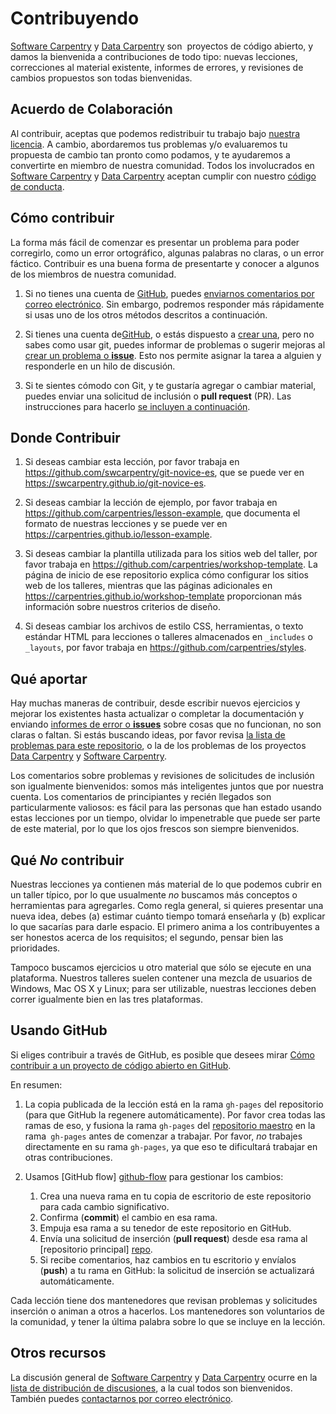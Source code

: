 # Contribuyendo

[Software Carpentry][swc-site] y [Data Carpentry][dc-site] son ​
proyectos de código abierto, y damos la bienvenida a contribuciones 
de todo tipo: nuevas lecciones, correcciones al material existente, 
informes de errores, y revisiones de cambios propuestos son todas
bienvenidas.

## Acuerdo de Colaboración

Al contribuir, aceptas que podemos redistribuir tu trabajo bajo
[nuestra licencia](LICENCIA.md). A cambio, abordaremos tus problemas 
y/o evaluaremos tu propuesta de cambio tan pronto como podamos, y 
te ayudaremos a convertirte en miembro de nuestra comunidad. Todos los 
involucrados en [Software Carpentry][swc-site] y 
[Data Carpentry][dc-site]
aceptan cumplir con nuestro [código de conducta](CONDUCT.md).

## Cómo contribuir

La forma más fácil de comenzar es presentar un problema para 
poder corregirlo, como un error ortográfico, algunas palabras no claras,
o un error fáctico. Contribuir es una buena forma de presentarte 
y conocer a algunos de los miembros de nuestra comunidad.

1. Si no tienes una cuenta de [GitHub][github], puedes [enviarnos comentarios por correo electrónico][contacto]. Sin embargo, podremos responder más rápidamente si usas uno de los otros métodos descritos a continuación.

2. Si tienes una cuenta de[GitHub][github], o estás dispuesto a [crear una][github-join], pero no sabes como usar git, puedes informar de problemas o sugerir mejoras al [crear un problema o **issue**][nuevo-problema]. Esto nos permite asignar la tarea a alguien y responderle en un hilo de discusión.

3. Si te sientes cómodo con Git, y te gustaría agregar o cambiar material, puedes enviar una solicitud de inclusión o **pull request** (PR). Las  instrucciones para hacerlo [se incluyen a continuación](#using-github).

## Donde Contribuir

1. Si deseas cambiar esta lección, por favor trabaja en <https://github.com/swcarpentry/git-novice-es>, que se puede ver en <https://swcarpentry.github.io/git-novice-es>.

2. Si deseas cambiar la lección de ejemplo, por favor trabaja en <https://github.com/carpentries/lesson-example>, que documenta el formato de nuestras lecciones y se puede ver en <https://carpentries.github.io/lesson-example>.

3. Si deseas cambiar la plantilla utilizada para los sitios web del taller, por favor trabaja en <https://github.com/carpentries/workshop-template>. La página de inicio de ese repositorio explica cómo configurar los sitios web de los talleres, mientras que las páginas adicionales en <https://carpentries.github.io/workshop-template> proporcionan más información sobre nuestros criterios de diseño.

4. Si deseas cambiar los archivos de estilo CSS, herramientas, o texto estándar HTML para lecciones o talleres almacenados en `_includes` o` _layouts`, por favor trabaja en <https://github.com/carpentries/styles>.

## Qué aportar

Hay muchas maneras de contribuir, desde escribir nuevos ejercicios y
mejorar los existentes hasta actualizar o completar la documentación y
enviando [informes de error o **issues**][nuevo-problema] sobre cosas que no
funcionan, no son claras o faltan. Si estás buscando ideas, por favor
revisa [la lista de problemas para este repositorio][issues], o la de los 
problemas de los proyectos [Data Carpentry][dc-issues] y 
[Software Carpentry][swc-issues].

Los comentarios sobre problemas y revisiones de solicitudes de
inclusión son igualmente bienvenidos: somos más inteligentes juntos
que por nuestra cuenta. Los comentarios de principiantes y recién 
llegados son particularmente valiosos: es fácil para las personas
que han estado usando estas lecciones por un tiempo, olvidar lo 
impenetrable que puede ser parte de este material, por lo que los 
ojos frescos son siempre bienvenidos.

## Qué *No* contribuir

Nuestras lecciones ya contienen más material de lo que podemos cubrir
en un taller típico, por lo que usualmente *no* buscamos más 
conceptos o herramientas para agregarles. Como regla general, si quieres
presentar una nueva idea, debes (a) estimar cuánto tiempo tomará 
enseñarla y (b) explicar lo que sacarías para darle espacio. El primero
anima a los contribuyentes a ser honestos acerca de los requisitos;
el segundo, pensar bien las prioridades.

Tampoco buscamos ejercicios u otro material que sólo se ejecute en 
una plataforma. Nuestros talleres suelen contener una mezcla de 
usuarios de Windows, Mac OS X y Linux; para ser utilizable, nuestras 
lecciones deben correr igualmente bien en las tres plataformas.

## Usando GitHub

Si eliges contribuir a través de GitHub, es posible que desees mirar
[Cómo contribuir a un proyecto de código abierto en GitHub][cómo-contribuir].

En resumen:

1. La copia publicada de la lección está en la rama `gh-pages` del repositorio (para que GitHub la regenere automáticamente). Por favor crea todas las ramas de eso, y fusiona la rama `gh-pages` del [repositorio maestro][repo] en la rama` gh-pages` antes de comenzar a trabajar. Por favor, *no* trabajes directamente en su rama `gh-pages`, ya que eso te dificultará trabajar en otras contribuciones.

2. Usamos [GitHub flow] [github-flow] para gestionar los cambios:
    1. Crea una nueva rama en tu copia de escritorio de este repositorio para cada cambio significativo.
    2. Confirma (**commit**) el cambio en esa rama.
    3. Empuja esa rama a su tenedor de este repositorio en GitHub.
    4. Envía una solicitud de inserción (**pull request**) desde esa rama al [repositorio principal] [repo].
    5. Si recibe comentarios, haz cambios en tu escritorio y envíalos (**push**) a tu rama en GitHub:
    la solicitud de inserción se actualizará automáticamente.

Cada lección tiene dos mantenedores que revisan problemas y solicitudes 
inserción o animan a otros a hacerlos. Los mantenedores son 
voluntarios de la comunidad, y tener la última palabra sobre lo que 
se incluye en la lección.

## Otros recursos

La discusión general de [Software Carpentry][swc-site] y 
[Data Carpentry][dc-site] ocurre en la 
[lista de distribución de discusiones][lista-de-discusión], 
a la cual todos son bienvenidos. También puedes 
[contactarnos por correo electrónico][contacto].

[contacto]: mailto:admin@software-carpentry.org
[dc-issues]: https://github.com/issues?q=user%3Adatacarpentry
[dc-lessons]: http://datacarpentry.org/lessons/
[dc-site]: http://datacarpentry.org/
[lista-de-discusión]: http://lists.software-carpentry.org/listinfo/discuss
[github]: http://github.com
[github-flow]: https://guides.github.com/introduction/flow/
[github-join]: https://github.com/join
[cómo-contribuir]: https://egghead.io/series/how-to-contribute-to-an-open-source-project-on-github
[nuevo-problema]: https://github.com/swcarpentry/git-novice/issues/new
[issues]: https://github.com/swcarpentry/git-novice/issues/
[repo]: https://github.com/swcarpentry/git-novice/
[swc-issues]: https://github.com/issues?q=user%3Aswcarpentry
[swc-lessons]: http://software-carpentry.org/lessons/
[swc-site]: http://software-carpentry.org/
